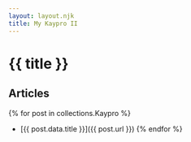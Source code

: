 ```yaml
---
layout: layout.njk
title: My Kaypro II
---
```

# {{ title }}

## Articles
{% for post in collections.Kaypro %}
- [{{ post.data.title }}]({{ post.url }})
{% endfor %}
